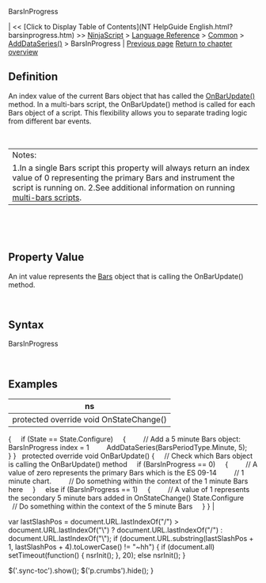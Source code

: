 ﻿










 


BarsInProgress







| &lt;&lt; [Click to Display Table of Contents](NT HelpGuide English.html?barsinprogress.htm) &gt;&gt;
 [NinjaScript](ninjascript.htm) &gt; [Language Reference](language_reference_wip.htm) &gt; [Common](common.htm) &gt; [AddDataSeries()](adddataseries.htm) &gt;
BarsInProgress | [Previous page](barsarray.htm)
[Return to chapter overview](adddataseries.htm)










Definition
----------


An index value of the current Bars object that has called the [OnBarUpdate()](onbarupdate.htm) method. In a multi-bars script, the OnBarUpdate() method is called for each Bars object of a script. This flexibility allows you to separate trading logic from different bar events. 


 




|  |
| --- |
| Notes:  
1.In a single Bars script this property will always return an index value of 0 representing the primary Bars and instrument the script is running on. 2.See additional information on running [multi-bars scripts](multi-time_frame__instruments.htm). |



 


 


Property Value
--------------


An int value represents the [Bars](bars.htm) object that is calling the OnBarUpdate() method.


 


Syntax
------


BarsInProgress


 



Examples
--------




| ns |
| --- |
| protected override void OnStateChange()
{
     if (State == State.Configure)
     {
         // Add a 5 minute Bars object: BarsInProgress index = 1 
         AddDataSeries(BarsPeriodType.Minute, 5);
     }
} 
 
protected override void OnBarUpdate() 
{ 
     // Check which Bars object is calling the OnBarUpdate() method 
     if (BarsInProgress == 0) 
     { 
         // A value of zero represents the primary Bars which is the ES 09-14 
         // 1 minute chart. 
         // Do something within the context of the 1 minute Bars here 
     } 
     else if (BarsInProgress == 1) 
     { 
         // A value of 1 represents the secondary 5 minute bars added in OnStateChange() State.Configure 
         // Do something within the context of the 5 minute Bars 
     } 
} |






 
 var lastSlashPos = document.URL.lastIndexOf("/") &gt; document.URL.lastIndexOf("\\") ? document.URL.lastIndexOf("/") : document.URL.lastIndexOf("\\");
 if (document.URL.substring(lastSlashPos + 1, lastSlashPos + 4).toLowerCase() != "~hh") {
 if (document.all) setTimeout(function() {
 nsrInit();
 }, 20);
 else nsrInit();
 }
 
 
 $('.sync-toc').show();
 $('p.crumbs').hide();
 }
 
 
 



